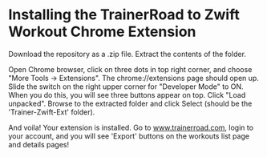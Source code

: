 # Installing the TrainerRoad to Zwift Workout Chrome Extension

Download the repository as a .zip file. 
Extract the contents of the folder.

Open Chrome browser, click on three dots in top right corner, and choose "More Tools -> Extensions".
The chrome://extensions page should open up.
Slide the switch on the right upper corner for "Developer Mode" to ON.
When you do this, you will see three buttons appear on top. Click "Load unpacked".
Browse to the extracted folder and click Select (should be the 'Trainer-Zwift-Ext' folder).

And voila! Your extension is installed. Go to www.trainerroad.com, login to your account, and you will see 'Export' buttons on the workouts list page and details pages!

